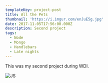 ```yaml
---
templateKey: project-post
title: All the Pets
thumbnail: 'https://i.imgur.com/enJuE5g.jpg'
date: 2017-11-05T17:56:00.000Z
description: Second project
tags:
  - Node
  - Mongo
  - Handlebars
  - Late nights
---
```

This was my second project during WDI.

![JS](/img/js-512.png)
